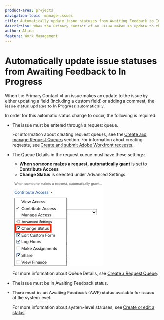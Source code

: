 ```yaml
---
product-area: projects
navigation-topic: manage-issues
title: Automatically update issue statuses from Awaiting Feedback to In Progress
description: When the Primary Contact of an issue makes an update to the issue by either updating a field (including a custom field) or adding a comment, the issue status updates to In Progress automatically.
author: Alina
feature: Work Management
---
```


# Automatically update issue statuses from Awaiting Feedback to In Progress

When the Primary Contact of an issue makes an update to the issue by either updating a field (including a custom field) or adding a comment, the issue status updates to In Progress automatically.

In order for this automatic status change to occur, the following is required:

* The issue must be entered through a request queue.

  For information about creating request queues, see the [Create and manage Request Queues](../../../manage-work/requests/create-and-manage-request-queues/create-manage-request-queues.md) section. For information about creating requests, see [Create and submit Adobe Workfront requests](../../../manage-work/requests/create-requests/create-submit-requests.md).

* The Queue Details in the request queue must have these settings:  
  * **When someone makes a request, automatically grant** is set to **Contribute Access** 
  * **Change Status** is selected under Advanced Settings

  ![Queue Details give Contribute Access and Change Status is selected.](assets/queuedetails-contributeaccess-changestatus.png)

  For more information about Queue Details, see [Create a Request Queue](../../../manage-work/requests/create-and-manage-request-queues/create-request-queue.md).

* The issue must be in Awaiting Feedback status.
* There must be an Awaiting Feedback (AWF) status available for issues at the system level.

  For more information about system-level statuses, see [Create or edit a status](../../../administration-and-setup/customize-workfront/creating-custom-status-and-priority-labels/create-or-edit-a-status.md).

